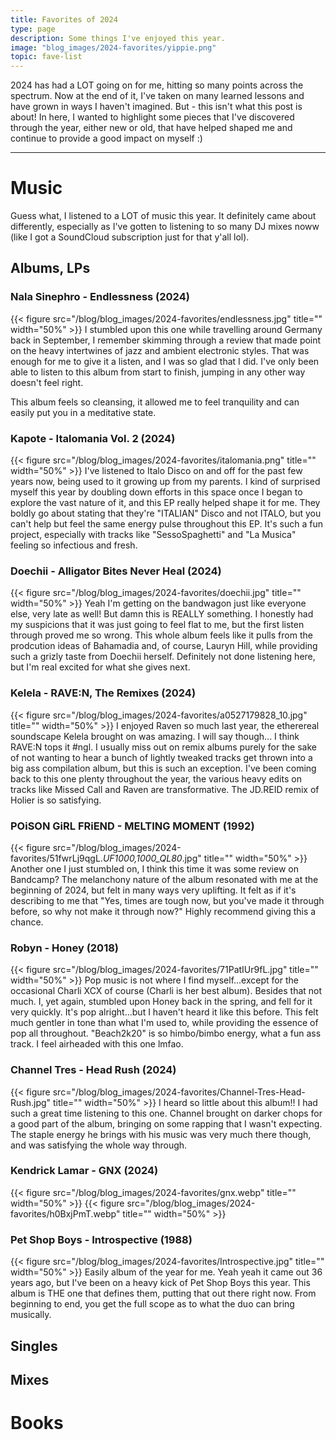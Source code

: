 ```yaml
---
title: Favorites of 2024
type: page
description: Some things I've enjoyed this year.
image: "blog_images/2024-favorites/yippie.png"
topic: fave-list
---
```


2024 has had a LOT going on for me, hitting so many points across the spectrum. Now at the end of it, I've taken on many learned lessons and have grown in ways I haven't imagined. But - this isn't what this post is about! In here, I wanted to highlight some pieces that I've discovered through the year, either new or old, that have helped shaped me and continue to provide a good impact on myself :)

---

# Music
Guess what, I listened to a LOT of music this year. It definitely came about differently, especially as I've gotten to listening to so many DJ mixes noww (like I got a SoundCloud subscription just for that y'all lol).

## Albums, LPs
### Nala Sinephro - Endlessness (2024)
{{< figure src="/blog/blog_images/2024-favorites/endlessness.jpg" title="" width="50%" >}}
I stumbled upon this one while travelling around Germany back in September, I remember skimming through a review that made point on the heavy intertwines of jazz and ambient electronic styles. That was enough for me to give it a listen, and I was so glad that I did. I've only been able to listen to this album from start to finish, jumping in any other way doesn't feel right.

This album feels so cleansing, it allowed me to feel tranquility and can easily put you in a meditative state.

### Kapote - Italomania Vol. 2 (2024)
{{< figure src="/blog/blog_images/2024-favorites/italomania.png" title="" width="50%" >}}
I've listened to Italo Disco on and off for the past few years now, being used to it growing up from my parents. I kind of surprised myself this year by doubling down efforts in this space once I began to explore the vast nature of it, and this EP really helped shape it for me. They boldly go about stating that they're "ITALIAN" Disco and not ITALO, but you can't help but feel the same energy pulse throughout this EP. It's such a fun project, especially with tracks like "SessoSpaghetti" and "La Musica" feeling so infectious and fresh.

### Doechii - Alligator Bites Never Heal (2024)
{{< figure src="/blog/blog_images/2024-favorites/doechii.jpg" title="" width="50%" >}}
Yeah I'm getting on the bandwagon just like everyone else, very late as well! But damn this is REALLY something. I honestly had my suspicions that it was just going to feel flat to me, but the first listen through proved me so wrong. This whole album feels like it pulls from the prodcution ideas of Bahamadia and, of course, Lauryn Hill, while providing such a grizly taste from Doechii herself. Definitely not done listening here, but I'm real excited for what she gives next.

### Kelela - RAVE:N, The Remixes (2024)
{{< figure src="/blog/blog_images/2024-favorites/a0527179828_10.jpg" title="" width="50%" >}}
I enjoyed Raven so much last year, the etherereal soundscape Kelela brought on was amazing. I will say though... I think RAVE:N tops it #ngl. I usually miss out on remix albums purely for the sake of not wanting to hear a bunch of lightly tweaked tracks get thrown into a big ass compilation album, but this is such an exception. I've been coming back to this one plenty throughout the year, the various heavy edits on tracks like Missed Call and Raven are transformative. The JD.REID remix of Holier is so satisfying.

### POiSON GiRL FRiEND - MELTING MOMENT (1992)
{{< figure src="/blog/blog_images/2024-favorites/51fwrLj9qgL._UF1000,1000_QL80_.jpg" title="" width="50%" >}}
Another one I just stumbled on, I think this time it was some review on Bandcamp? The melanchony nature of the album resonated with me at the beginning of 2024, but felt in many ways very uplifting. It felt as if it's describing to me that "Yes, times are tough now, but you've made it through before, so why not make it through now?" Highly recommend giving this a chance.

### Robyn - Honey (2018)
{{< figure src="/blog/blog_images/2024-favorites/71PatIUr9fL.jpg" title="" width="50%" >}}
Pop music is not where I find myself...except for the occasional Charli XCX of course (Charli is her best album). Besides that not much. I, yet again, stumbled upon Honey back in the spring, and fell for it very quickly. It's pop alright...but I haven't heard it like this before. This felt much gentler in tone than what I'm used to, while providing the essence of pop all throughout. "Beach2k20" is so himbo/bimbo energy, what a fun ass track. I feel airheaded with this one lmfao.

### Channel Tres - Head Rush (2024)
{{< figure src="/blog/blog_images/2024-favorites/Channel-Tres-Head-Rush.jpg" title="" width="50%" >}}
I heard so little about this album!! I had such a great time listening to this one. Channel brought on darker chops for a good part of the album, bringing on some rapping that I wasn't expecting. The staple energy he brings with his music was very much there though, and was satisfying the whole way through.

### Kendrick Lamar - GNX (2024)
{{< figure src="/blog/blog_images/2024-favorites/gnx.webp" title="" width="50%" >}}
{{< figure src="/blog/blog_images/2024-favorites/h0BxjPmT.webp" title="" width="50%" >}}


### Pet Shop Boys - Introspective (1988)
{{< figure src="/blog/blog_images/2024-favorites/Introspective.jpg" title="" width="50%" >}}
Easily album of the year for me. Yeah yeah it came out 36 years ago, but I've been on a heavy kick of Pet Shop Boys this year. This album is THE one that defines them, putting that out there right now. From beginning to end, you get the full scope as to what the duo can bring musically.

## Singles

## Mixes

# Books

